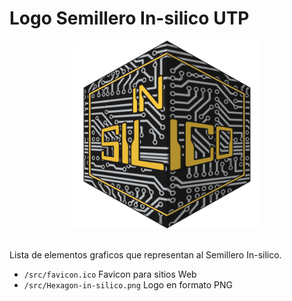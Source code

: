 # Logo Semillero In-silico UTP

<div align = "center">
  <img src="./src/Hexagon-in-silico.png" width=300px>
  <br /><br />
</div>

Lista de elementos graficos que representan al Semillero In-silico.

* `/src/favicon.ico` Favicon para sitios Web
* `/src/Hexagon-in-silico.png` Logo en formato PNG
